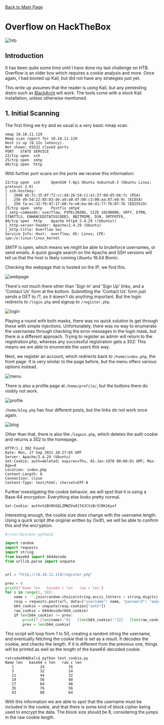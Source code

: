 [Back to Main Page](../index.html) 

# Overflow on HackTheBox

![htb](https://www.yeahhub.com/wp-content/uploads/2018/03/hackthebox.png)

## Introduction

It has been quite some time until I have done my last challenge on HTB. Overflow is an older box which requires a cookie analysis and more. Once again, I had booted up Kali, but did not have any strategies just yet.

This write up assumes that the reader is using Kali, but any pentesting distro such as [BlackArch](https://blackarch.org/) will work. The tools come with a stock Kali installation, unless otherwise mentioned.

## 1. Initial Scanning

The first thing we try and as usual is a very basic nmap scan.

```
nmap 10.10.11.119
Nmap scan report for 10.10.11.119
Host is up (0.12s latency).
Not shown: 65532 closed ports
PORT   STATE SERVICE
22/tcp open  ssh
25/tcp open  smtp
80/tcp open  http
```

With further port scans on the ports we receive this information:

```
22/tcp open  ssh     OpenSSH 7.6p1 Ubuntu 4ubuntu0.3 (Ubuntu Linux; protocol 2.0)
| ssh-hostkey: 
|   2048 eb:7c:15:8f:f2:cc:d4:26:54:c1:e1:57:0d:d5:b6:7c (RSA)
|   256 d9:5d:22:85:03:de:ad:a0:df:b0:c3:00:aa:87:e8:9c (ECDSA)
|_  256 fa:ec:32:f9:47:17:60:7e:e0:ba:b6:d1:77:fb:07:7b (ED25519)
25/tcp open  smtp    Postfix smtpd
|_smtp-commands: overflow, PIPELINING, SIZE 10240000, VRFY, ETRN, STARTTLS, ENHANCEDSTATUSCODES, 8BITMIME, DSN, SMTPUTF8, 
80/tcp open  http    Apache httpd 2.4.29 ((Ubuntu))
|_http-server-header: Apache/2.4.29 (Ubuntu)
|_http-title: Overflow Sec
Service Info: Host:  overflow; OS: Linux; CPE: cpe:/o:linux:linux_kernel
```

SMTP is open, which means we might be able to bruteforce usernames, or send emails. A quick google search on the Apache and SSH versions will tell us that the host is likely running Ubuntu 18.04 Bionic.

Checking the webpage that is hosted on the IP, we find this.

![webpage](https://i.imgur.com/SZNrJug.png)

There's not much there other than 'Sign In' and 'Sign Up' links, and a 'Contact Us' form at the bottom. Submitting the 'Contact Us' form just sends a GET to /?, so it doesn't do anything important. But the login redirects to `/login.php` and signup to `/register.php`.

![login](https://i.imgur.com/AkuQ67a.png)

Playing a round with both masks, there was no quick solution to get through these with simple injections. Unfortunately, there was no way to enumerate the usernames through checking the error messages in the login mask, but there is a different approach. Trying to register as admin will return to the registration.php, whereas any successful registration gets a 302: This means we are able to enumerate the users this way.

Next, we register an account, which redirects back to `/home/index.php`, the front page. It is very similar to the page before, but the menu offers various options instead. 

![menu](https://i.imgur.com/dVdkApn.png)

There is also a profile page at `/home/profile/`, but the buttons there do visibly not work.

![profile](https://i.imgur.com/ZVzBYzM.png)

`/home/blog.php` has four different posts, but the links do not work once again.

![blog](https://i.imgur.com/2gIcpky.png)

Other than that, there is also the `/logout.php`, which deletes the auth cookie and returns a 302 to the homepage.

```
HTTP/1.1 302 Found
Date: Mon, 27 Sep 2021 20:27:05 GMT
Server: Apache/2.4.29 (Ubuntu)
Set-Cookie: auth=deleted; expires=Thu, 01-Jan-1970 00:00:01 GMT; Max-Age=0
Location: index.php
Content-Length: 0
Connection: close
Content-Type: text/html; charset=UTF-8
```

Further investigating the cookie behavior, we will spot that it is using a Base-64 encryption. Everything else looks pretty normal.

```
Set-Cookie: auth=%2BV8hGOLZMNZVo81T4JCViBrSlRK1Kyof
```

Interesting enough, the cookie size does change with the username length. Using a quick script (the original written by Oxdf), we will be able to confirm this and the encryption.

```python
#!/usr/bin/env python3

import random
import requests
import string
from base64 import b64decode
from urllib.parse import unquote


url = "http://10.10.11.119/register.php"

prev = 0
print(f'Name len   base64 c len   raw c len')
for i in range(1, 50):
    name = ''.join(random.choice(string.ascii_letters + string.digits) for _ in range(i))
    resp = requests.post(url, data={"username": name, "password": "aaaaa", "password2": "aaaaa"}, allow_redirects=False)
    b64_cookie = unquote(resp.cookies["auth"])
    raw_cookie = b64decode(b64_cookie)
    if len(b64_cookie) != prev:
        print(f'{len(name):^8}   {len(b64_cookie):^12}   {len(raw_cookie):^9}')
        prev = len(b64_cookie)
```

This script will loop from 1 to 50, creating a random string the username, and eventually fetching the cookie that is set as a result. It decodes the cookie, and checks the length. If it is different from the previous one, things will be printed as well as the length of the base64-decoded cookie.

```
ratcode404@kali$ python test_cookie.py 
Name len   base64 c len   raw c len
   1            24           16    
   3            32           24    
   11           44           32    
   19           56           40    
   27           64           48    
   35           76           56    
   43           88           64
   ```
With this information we are able to spot that the username must be included in the cookie, and that there is some kind of block cipher being used to encrypt the data. The block size should be 8, considering the jumps in the raw cookie length.
